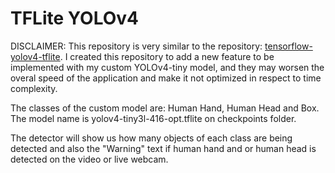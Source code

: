 # TFLite YOLOv4

DISCLAIMER: This repository is very similar to the repository: [tensorflow-yolov4-tflite](https://github.com/theAIGuysCode/tensorflow-yolov4-tflite). I created this repository to add a new feature to be implemented with my custom YOLOv4-tiny model, and they may worsen the overal speed of the application and make it not optimized in respect to time complexity.

The classes of the custom model are: Human Hand, Human Head and Box.
The model name is yolov4-tiny3l-416-opt.tflite on checkpoints folder.

The detector will show us how many objects of each class are being detected and also the "Warning" text if human hand and or human head is detected on the video or live webcam.
